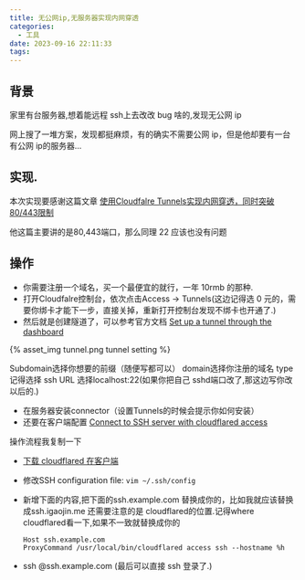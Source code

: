 ```yaml
---
title: 无公网ip,无服务器实现内网穿透
categories:
  - 工具
date: 2023-09-16 22:11:33
tags:
---
```


## 背景

家里有台服务器,想着能远程 ssh上去改改 bug 啥的,发现无公网 ip

网上搜了一堆方案，发现都挺麻烦，有的确实不需要公网 ip，但是他却要有一台有公网 ip的服务器...

## 实现.

本次实现要感谢这篇文章 [使用Cloudfalre Tunnels实现内网穿透，同时突破80/443限制](https://mp.weixin.qq.com/s/W5ykzfYpLpmxpwxH6q_P4w)

他这篇主要讲的是80,443端口，那么同理 22 应该也没有问题

## 操作

- 你需要注册一个域名，买一个最便宜的就行，一年 10rmb 的那种.
- 打开Cloudfalre控制台，依次点击Access -> Tunnels(这边记得选 0 元的，需要你绑卡才能下一步，直接关掉，重新打开控制台发现不绑卡也开通了.)
- 然后就是创建隧道了，可以参考官方文档 [Set up a tunnel through the dashboard](https://developers.cloudflare.com/cloudflare-one/connections/connect-networks/install-and-setup/tunnel-guide/remote/#1-create-a-tunnel)

{% asset_img  tunnel.png tunnel setting %}

Subdomain选择你想要的前缀（随便写都可以）
domain选择你注册的域名
type记得选择 ssh
URL 选择localhost:22(如果你把自己 sshd端口改了,那这边写你改以后的.)

- 在服务器安装connector（设置Tunnels的时候会提示你如何安装）
- 还要在客户端配置 [Connect to SSH server with cloudflared access
](https://developers.cloudflare.com/cloudflare-one/connections/connect-networks/use-cases/ssh/#2-connect-as-a-user)

操作流程我复制一下
  - [下载 cloudflared 在客户端](https://developers.cloudflare.com/cloudflare-one/connections/connect-networks/downloads/)
  - 修改SSH configuration file:
    `vim ~/.ssh/config`
  - 新增下面的内容,把下面的ssh.example.com 替换成你的，比如我就应该替换成ssh.igaojin.me
    还需要注意的是 cloudflared的位置.记得where cloudflared看一下,如果不一致就替换成你的

    ```
    Host ssh.example.com
    ProxyCommand /usr/local/bin/cloudflared access ssh --hostname %h
    ```

  - ssh <username>@ssh.example.com (最后可以直接 ssh 登录了.)
